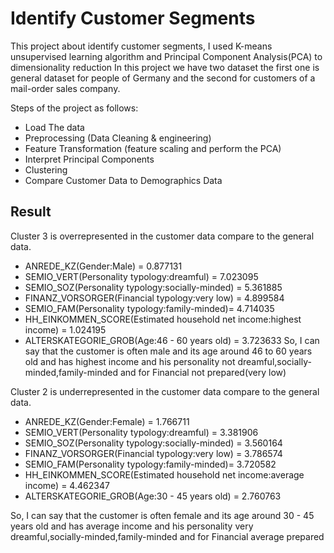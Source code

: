 # Identify Customer Segments

This project about identify customer segments, I used K-means unsupervised learning algorithm and Principal Component Analysis(PCA) to dimensionality reduction
In this project we have two dataset the first one is general dataset for people of Germany and the second for customers of a mail-order sales company.

Steps of the project as follows:
- Load The data
- Preprocessing (Data Cleaning & engineering)
- Feature Transformation (feature scaling and perform the PCA)
- Interpret Principal Components
- Clustering
- Compare Customer Data to Demographics Data

## Result
Cluster 3 is overrepresented in the customer data compare to the general data.
- ANREDE_KZ(Gender:Male) = 0.877131
- SEMIO_VERT(Personality typology:dreamful) = 7.023095
- SEMIO_SOZ(Personality typology:socially-minded) = 5.361885
- FINANZ_VORSORGER(Financial typology:very low) = 4.899584
- SEMIO_FAM(Personality typology:family-minded)= 4.714035
- HH_EINKOMMEN_SCORE(Estimated household net income:highest income) = 1.024195
- ALTERSKATEGORIE_GROB(Age:46 - 60 years old) = 3.723633
So, I can say that the customer is often male and its age around 46 to 60 years old and has highest income and his personality not dreamful,socially-minded,family-minded and for Financial not prepared(very low)

Cluster 2 is underrepresented in the customer data compare to the general data.

- ANREDE_KZ(Gender:Female) = 1.766711
- SEMIO_VERT(Personality typology:dreamful) = 3.381906
- SEMIO_SOZ(Personality typology:socially-minded) = 3.560164
- FINANZ_VORSORGER(Financial typology:very low) = 3.786574
- SEMIO_FAM(Personality typology:family-minded)= 3.720582
- HH_EINKOMMEN_SCORE(Estimated household net income:average income) = 4.462347
- ALTERSKATEGORIE_GROB(Age:30 - 45 years old) = 2.760763

So, I can say that the customer is often female and its age around 30 - 45 years old and has average income and his personality very dreamful,socially-minded,family-minded and for Financial average prepared
